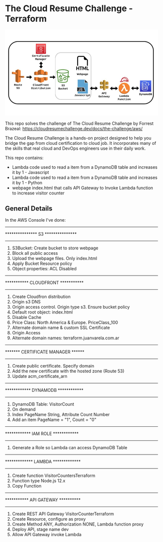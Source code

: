 # The Cloud Resume Challenge - Terraform

![My Image](work1.jpg)

This repo solves the challenge of The Cloud Resume Challenge by Forrest Brazeal:  https://cloudresumechallenge.dev/docs/the-challenge/aws/

The Cloud Resume Challenge is a hands-on project designed to help you bridge the gap from cloud certification to cloud job. It incorporates many of the skills that real cloud and DevOps engineers use in their daily work.

This repo contains:
- Lambda code used to read a item from a DynamoDB table and increases it by 1 - Javascript
- Lambda code used to read a item from a DynamoDB table and increases it by 1 - Python
- webpage index.html that calls API Gateway to Invoke Lambda function to increase visitor counter

## General Details

In the AWS Console I've done:

**********************************
*************** S3 ***************
**********************************

1) S3Bucket: Create bucket to store webpage
2) Block all public access
3) Upload the webpage files. Only index.html
4) Apply Bucket Resource policy
5) Object properties: ACL Disabled

**********************************
*********** CLOUDFRONT ***********
**********************************

1) Create Cloudfron distribution
2) Origin s3 DNS
3) Origin access control. Origin type s3. Ensure bucket policy
4) Default root object: index.html
5) Disable Cache
6) Price Class: North America & Europe. PriceClass_100
7) Alternate domain name & custom SSL Certificate
8) Origin Access
9) Alternate domain names: terraform.juanvarela.com.ar

**********************************
******* CERTIFICATE MANAGER ******
**********************************

1) Create public certificate. Specify domain
2) Add the new certificate with the hosted zone (Route 53)
3) Update acm_certificate_arn

**********************************
************ DYNAMODB ************
**********************************

1) DynamoDB Table: VisitorCount
2) On demand
3) Index PageName String, Attribute Count Number
4) Add an item PageName = "1", Count = "0"

**********************************
************ IAM ROLE ************
**********************************

1) Generate a Role so Lambda can access DynamoDB Table

**********************************
************* LAMBDA *************
**********************************

1) Create function VisitorCountersTerraform
2) Function type Node.js 12.x
3) Copy Function

**********************************
*********** API GATEWAY **********
**********************************

1) Create REST API Gateway VisitorCounterTerraform
2) Create Resource, configure as proxy
3) Create Method ANY, Authorization NONE,   Lambda function proxy
4) Deploy API, stage name dev
5) Allow API Gateway invoke Lambda